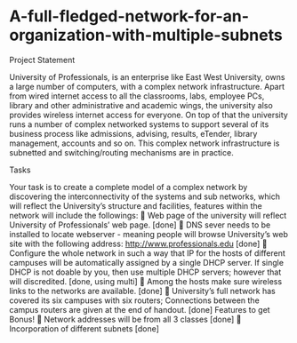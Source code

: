 # A-full-fledged-network-for-an-organization-with-multiple-subnets

Project Statement

University of Professionals, is an enterprise like East West University, owns a large number of
computers, with a complex network infrastructure. Apart from wired internet access to all the
classrooms, labs, employee PCs, library and other administrative and academic wings, the university also
provides wireless internet access for everyone. On top of that the university runs a number of complex
networked systems to support several of its business process like admissions, advising, results, eTender,
library management, accounts and so on. This complex network infrastructure is subnetted and
switching/routing mechanisms are in practice.

Tasks

Your task is to create a complete model of a complex network by discovering the interconnectivity of the
systems and sub networks, which will reflect the University’s structure and facilities, features within the
network will include the followings:
 Web page of the university will reflect University of Professionals’ web page. [done]
 DNS sever needs to be installed to locate webserver - meaning people will browse University’s
web site with the following address: http://www.professionals.edu [done]
 Configure the whole network in such a way that IP for the hosts of different campuses will be
automatically assigned by a single DHCP server. If single DHCP is not doable by you, then use
multiple DHCP servers; however that will discredited. [done, using multi]
 Among the hosts make sure wireless links to the networks are available. [done]
 University’s full network has covered its six campuses with six routers; Connections between the
campus routers are given at the end of handout. [done]
Features to get Bonus!
 Network addresses will be from all 3 classes [done]
 Incorporation of different subnets [done]
